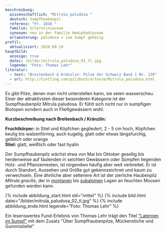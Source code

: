```yaml
---
beschreibung:
  wissenschaftlich: "Mitrula paludosa "
  deutsch: Sumpfhaubenpil
  referenz: "Fr. 1816 "
  familie: Sclerotiniaceae
  synonym: neu in der Familie Hemiphadiaceae
  erlaeuterung: paludosa = zum Sumpf gehörig
profil:
  aktualisiert: 2020-09-19
hauptbild:
  anzeige: true
  datei: /bilder/mitrula_paludosa_01_tl.jpg
  legende: "Foto: Thomas Lehr"
literatur:
  - text: "Breitenbach & Kränzlin: Pilze der Schweiz Band 1 Nr. 139"
  - url: http://tintling.com/pilzbuch/arten/m/Mitrula_paludosa.html
---
```

Es gibt Pilze, denen man nicht unterstellen kann, sie seien wasserscheu. Einer der attraktivsten dieser besonderen Kategorie ist der Sumpfhaubenpilz Mitrula paludosa. Er fühlt sich nicht nur in sumpfigen Biotopen sondern auch in Fließgewässern wohl.

**Kurzbeschreibung nach Breitenbach / Kränzlin:**

**Fruchtkörper:** in Stiel und Köpfchen gegliedert, 2 - 5 cm hoch, Köpfchen keulig bis walzenförmig, auch kugelig, glatt oder etwas längsfurchig, gelblich oder orange\
**Stiel:** glatt, weißlich oder fast hyalin

Der Sumpfhaubenpilz wächst etwa von Mai bis Oktober gesellig bis herdenweise auf faulenden in seichten Gewässern oder Sümpfen liegenden Holz- und Pflanzenresten, ist nirgendwo häufig aber weit verbreitet. Er ist durch Standort, Aussehen und Größe gut gekennzeichnet und kaum zu verwechseln. Eine ähnliche aber seltenere Art ist der zierliche Haubenpilz *Mitrula gracilis*, der in [montanen](montan "Glossar") bis [subalpinen](subalpin "Glossar") Lagen an feuchten Moosen gefunden werden kann. 

{% include abbildung_start.html stil="mittel" %}
{% include bild.html datei="/bilder/mitrula_paludosa_02_tl.jpg" %}
{% include abbildung_ende.html legende="Foto: Thomas Lehr" %}

Ein lesenswertes Fund-Erlebnis von Thomas Lehr trägt den Titel ["Laternen im Sumpf"](/artikel/2020-09-18-laternen-im-sumpf.html) mit dem Zusatz "Über Sumpfhaubenpilze, Mückenstiche und Gummistiefel"